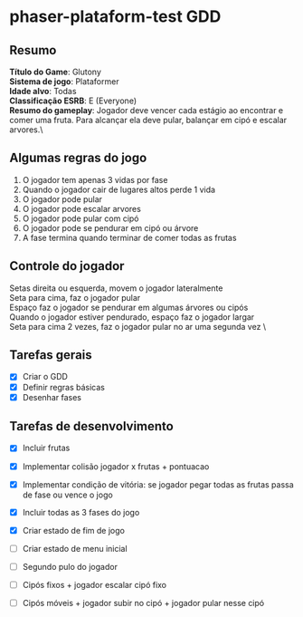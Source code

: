 # phaser-plataform-test GDD

## Resumo
**Título do Game**: Glutony\
**Sistema de jogo**: Plataformer\
**Idade alvo**: Todas\
**Classificação ESRB**: E (Everyone)\
**Resumo do gameplay**: Jogador deve vencer cada estágio ao encontrar e comer uma fruta. Para alcançar ela deve pular, balançar em cipó e escalar arvores.\

## Algumas regras do jogo
1. O jogador tem apenas 3 vidas por fase
2. Quando o jogador cair de lugares altos perde 1 vida
3. O jogador pode pular
4. O jogador pode escalar arvores
5. O jogador pode pular com cipó
6. O jogador pode se pendurar em cipó ou árvore
7. A fase termina quando terminar de comer todas as frutas

## Controle do jogador
Setas direita ou esquerda, movem o jogador lateralmente \
Seta para cima, faz o jogador pular \
Espaço faz o jogador se pendurar em algumas árvores ou cipós \
Quando o jogador estiver pendurado, espaço faz o jogador largar \
Seta para cima 2 vezes, faz o jogador pular no ar uma segunda vez \

## Tarefas gerais
- [X] Criar o GDD
- [X] Definir regras básicas
- [x] Desenhar fases

## Tarefas de desenvolvimento 
- [x] Incluir frutas 
- [x] Implementar colisão jogador x frutas + pontuacao
- [x] Implementar condição de vitória: se jogador pegar todas as frutas passa de fase ou vence o jogo
- [x] Incluir todas as 3 fases do jogo
- [x] Criar estado de fim de jogo
- [ ] Criar estado de menu inicial
- [ ] Segundo pulo do jogador
- [ ] Cipós fixos + jogador escalar cipó fixo
- [ ] Cipós móveis + jogador subir no cipó + jogador pular nesse cipó

